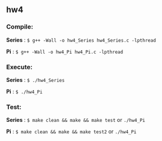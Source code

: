## hw4

### Compile:  

**Series** : ```$ g++ -Wall -o hw4_Series hw4_Series.c -lpthread```

**Pi** : ```$ g++ -Wall -o hw4_Pi hw4_Pi.c -lpthread```

### Execute:

**Series** : ```$ ./hw4_Series```

**Pi** : ```$ ./hw4_Pi```

### Test:

**Series** : ```$ make clean && make && make test``` or ```./hw4_Pi```

**Pi** : ```$ make clean && make && make test2``` or ```./hw4_Pi```
